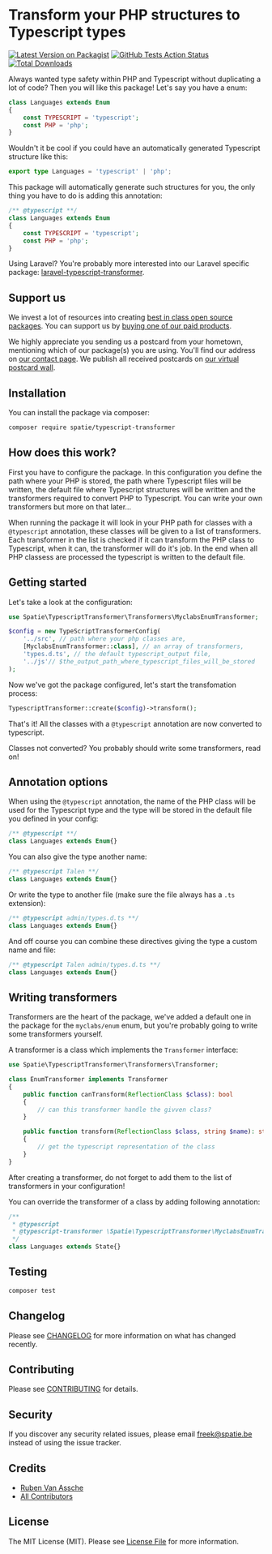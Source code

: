 # Transform your PHP structures to Typescript types

[![Latest Version on Packagist](https://img.shields.io/packagist/v/spatie/typescript-transformer.svg?style=flat-square)](https://packagist.org/packages/spatie/typescript-transformer)
[![GitHub Tests Action Status](https://img.shields.io/github/workflow/status/spatie/typescript-transformer/run-tests?label=tests)](https://github.com/spatie/typescript-transformer/actions?query=workflow%3Arun-tests+branch%3Amaster)
[![Total Downloads](https://img.shields.io/packagist/dt/spatie/typescript-transformer.svg?style=flat-square)](https://packagist.org/packages/spatie/typescript-transformer)

Always wanted type safety within PHP and Typescript without duplicating a lot of code? Then you will like this package! Let's say you have a enum:

```php
class Languages extends Enum
{
    const TYPESCRIPT = 'typescript';
    const PHP = 'php';
}
```

Wouldn't it be cool if you could have an automatically generated Typescript structure like this:

```typescript
export type Languages = 'typescript' | 'php';
```

This package will automatically generate such structures for you, the only thing you have to do is adding this annotation:

```php
/** @typescript **/
class Languages extends Enum
{
    const TYPESCRIPT = 'typescript';
    const PHP = 'php';
}
```

Using Laravel? You're probably more interested into our Laravel specific package: [laravel-typescript-transformer](https://github.com/spatie/laravel-typescript-transformer).

## Support us

We invest a lot of resources into creating [best in class open source packages](https://spatie.be/open-source). You can support us by [buying one of our paid products](https://spatie.be/open-source/support-us). 

We highly appreciate you sending us a postcard from your hometown, mentioning which of our package(s) you are using. You'll find our address on [our contact page](https://spatie.be/about-us). We publish all received postcards on [our virtual postcard wall](https://spatie.be/open-source/postcards).

## Installation

You can install the package via composer:

```bash
composer require spatie/typescript-transformer
```

## How does this work?

First you have to configure the package. In this configuration you define the path where your PHP is stored, the path where Typescript files will be written, the default file where Typescript structures will be written and the transformers required to convert PHP to Typescript. You can write your own transformers but more on that later...

When running the package it will look in your PHP path for classes with a `@typescript` annotation, these classes will be given to a list of transformers. Each transformer in the list is checked if it can transform the PHP class to Typescript, when it can, the transformer will do it's job. In the end when all PHP classess are processed the typescript is written to the default file.

## Getting started

Let's take a look at the configuration:

```php
use Spatie\TypescriptTransformer\Transformers\MyclabsEnumTransformer;

$config = new TypeScriptTransformerConfig(
    '../src', // path where your php classes are,
    [MyclabsEnumTransformer::class], // an array of transformers,
    'types.d.ts', // the default typescript_output file,
    '../js'// $the_output_path_where_typescript_files_will_be_stored
);
```

Now we've got the package configured, let's start the transfomation process:

```php
TypescriptTransformer::create($config)->transform();
```

That's it! All the classes with a `@typescript` annotation are now converted to typescript.

Classes not converted? You probably should write some transformers, read on!

## Annotation options

When using the `@typescript` annotation, the name of the PHP class will be used for the Typescript type and the type will be stored in the default file you defined in your config:

```php
/** @typescript **/
class Languages extends Enum{}
```

You can also give the type another name:

```php
/** @typescript Talen **/
class Languages extends Enum{}
```

Or write the type to another file (make sure the file always has a `.ts` extension):

```php
/** @typescript admin/types.d.ts **/
class Languages extends Enum{}
```

And off course you can combine these directives giving the type a custom name and file:

```php
/** @typescript Talen admin/types.d.ts **/
class Languages extends Enum{}
```

## Writing transformers

Transformers are the heart of the package, we've added a default one in the package for the `myclabs/enum` enum, but you're probably going to write some transformers yourself.

A transformer is a class which implements the `Transformer` interface:

```php
use Spatie\TypescriptTransformer\Transformers\Transformer;

class EnumTransformer implements Transformer
{
    public function canTransform(ReflectionClass $class): bool
    {
        // can this transformer handle the givven class?
    }

    public function transform(ReflectionClass $class, string $name): string
    {
        // get the typescript representation of the class
    }
}
```

After creating a transformer, do not forget to add them to the list of transformers in your configuration!

You can override the transformer of a class by adding following annotation:

```php
/** 
 * @typescript
 * @typescript-transformer \Spatie\TypescriptTransformer\MyclabsEnumTransformer           
 */
class Languages extends State{}
```

## Testing

``` bash
composer test
```

## Changelog

Please see [CHANGELOG](CHANGELOG.md) for more information on what has changed recently.

## Contributing

Please see [CONTRIBUTING](CONTRIBUTING.md) for details.

## Security

If you discover any security related issues, please email freek@spatie.be instead of using the issue tracker.

## Credits

- [Ruben Van Assche](https://github.com/rubenvanassche)
- [All Contributors](../../contributors)

## License

The MIT License (MIT). Please see [License File](LICENSE.md) for more information.

